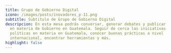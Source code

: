 ```yaml
---
title: Grupo de Gobierno Digital
icono: /images/posts/inovadores_p-11.png
subtitle: Subtitulo de Grupo de Gobierno Digital
descripcion: En esta mesa podrás conversar, generar debates y publicar insumos
  en materia de Gobierno en Guatemala. Seguir de cerca las iniciativas y
  políticas en materia en Guatemala, conocer buenas prácticas a nivel
  internacional, encontrar herramientas y más.
highlight: false
---
```

